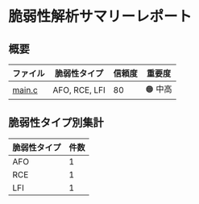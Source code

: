 # 脆弱性解析サマリーレポート

## 概要

| ファイル | 脆弱性タイプ | 信頼度 | 重要度 |
|---------|------------|--------|--------|
| [main.c](main.c.md) | AFO, RCE, LFI | 80 | 🟠 中高 |

## 脆弱性タイプ別集計

| 脆弱性タイプ | 件数 |
|------------|------|
| AFO | 1 |
| RCE | 1 |
| LFI | 1 |
